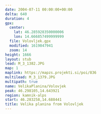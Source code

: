 ```yaml
---
date: 2004-07-11 00:00:00+00:00
delta: 640
duration: 4
gpx:
  center:
    lat: 46.285928350000006
    lon: 14.666857499999999
  file: Volovljek.gpx
  modified: 1619847941
  zoom: 14
height: 1666
layout: stub
lead: M_3_1382.JPG
map: 1
maplink: https://mapzs.projekti.si/poi/836
multilead: M_3_1379.JPG
multipath: true
name: VelikaPlanina/Volovjek
peak: 46.298105,14.643921
region: kamnik-alps
start: 46.283258,14.688441
title: Velika planina from Volovljek
---
```

